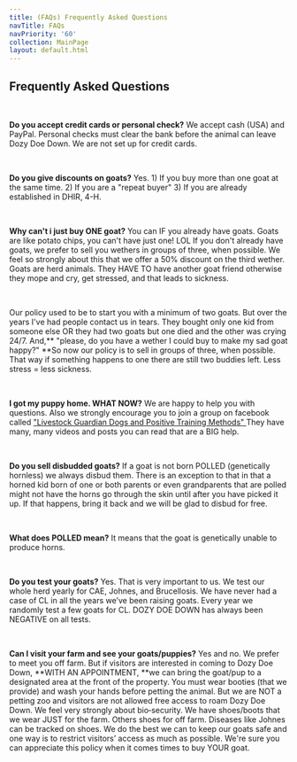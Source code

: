 ```yaml
---
title: (FAQs) Frequently Asked Questions
navTitle: FAQs
navPriority: '60'
collection: MainPage
layout: default.html
---
```

## **Frequently Asked Questions**

<br />

**Do you accept credit cards or personal check?** We accept cash (USA) and PayPal. Personal checks must clear the bank before the animal can leave Dozy Doe Down.  We are not set up for credit cards. 

<br />

**Do you give discounts on goats?** Yes. 1) If you buy more than one goat at the same time. 2) If you are a "repeat buyer" 3) If you are already established in DHIR, 4-H.

<br />

**Why can't i just buy ONE goat?** You can IF you already have goats. Goats are like potato chips, you can't have just one! LOL   If you don't already have goats, we prefer to sell you wethers in groups of three, when possible. We feel so strongly about this that we offer a 50% discount on the third wether. Goats are herd animals. They HAVE TO have another goat friend otherwise they mope and cry, get stressed, and that leads to sickness.

<br />

Our policy used to be to start you with a minimum of two goats.  But over the years I've had people contact us in tears. They bought only one kid from someone else OR they had two goats but one died and the other was crying 24/7. And,** "please, do you have a wether I could buy to make my sad goat happy?"  **So now our policy is to sell in groups of three, when possible.  That way if something happens to one there are still two buddies left.  Less stress = less sickness.

<br />

**I got my puppy home. WHAT NOW?**  We are happy to help you with questions. Also we strongly encourage you to join a group on facebook called ["Livestock Guardian Dogs and Positive Training Methods"  ](https://www.facebook.com/groups/PositiveLGD/)They have many, many videos and posts you can read that are a BIG help.

<br />

**Do you sell disbudded goats?** If a goat is not born POLLED (genetically hornless) we always disbud them. There is an exception to that in that a horned kid born of one or both parents or even grandparents that are polled might not have the horns go through the skin until after you have picked it up. If that happens, bring it back and we will be glad to disbud for free.

<br />

**What does POLLED mean?**  It means that the goat is genetically unable to produce horns.

<br />

**Do you test your goats?** Yes. That is very important to us. We test our whole herd yearly for CAE, Johnes, and Brucellosis. We have never had a case of CL in all the years we’ve been raising goats. Every year we randomly test a few goats for CL. DOZY DOE DOWN has always been NEGATIVE on all tests.

<br />

**Can I visit your farm and see your goats/puppies?**   Yes and no. We prefer to meet you off farm. But if visitors are interested in coming to Dozy Doe Down, **WITH AN APPOINTMENT, **we can bring the goat/pup to a designated area at the front of the property. You must wear booties (that we provide) and wash your hands before petting the animal. But we are NOT a petting zoo and visitors are not allowed free access to roam Dozy Doe Down.   We feel very strongly about bio‑security. We have shoes/boots that we wear JUST for the farm. Others shoes for off farm.  Diseases like Johnes can be tracked on shoes. We do the best we can  to keep our goats safe and one way is to restrict visitors’ access as much as possible. We're sure you can appreciate this policy when it comes times to buy YOUR goat. 

<br />
